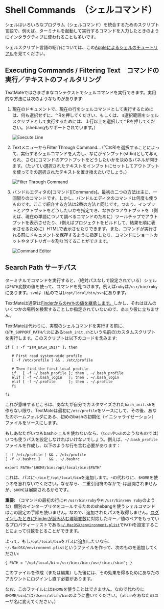 # Shell Commands　（シェルコマンド）

シェルはいろいろなプログラム（シェルコマンド）を統合するためのスクリプト言語で、例えば、ターミナルを起動して実行するコマンドを入力したときのようにインタラクティブに使われることも多いです。


シェルスクリプト言語の紹介については、この[Appleによるシェルのチュートリアル][AppleShellTutorial]を見てください。

[AppleShellTutorial]: http://developer.apple.com/documentation/OpenSource/Conceptual/ShellScripting/index.html

## Executing Commands / Filtering Text　コマンドの実行／テキストのフィルタリング

TextMateではさまざまなコンテクストでシェルコマンドを実行できます。実用的な方法には次のようなものがあります:

 1. 現在のドキュメントで、現在の行をシェルコマンドとして実行するためには、何も選択せずに、&#x2303;Rを押してください、もしくは、 s選択範囲をシェルスクリプトとして実行するためには、１行以上を選択して&#x2303;Rを押してください。（shebangもサポートされています。）

    ![Execute Line](execute_line.png)

 2. TextメニューからFilter Through Command… (&#x2325;&#x2318;R)を選択することによって、実行するシェルコマンドを入力し、なにがインプット(stdin)として与えられ、さらにコマンドのアウトプットをどうしたいかを決めるパネルが開きます。（たいてい選択されたテキストをインプットにセットしてアウトプットを使ってその選択されたテキストを置き換えたいでしょう。）
 
    ![Filter Through Command](filter_through_command.png)

 3. バンドルエディタの[コマンド][Commands]。最初の二つの方法は主に、一回限りのコマンドです。しかし、バンドルエディタのコマンドは何度も使うものです。ここで紹介する方法は2番の方法と同じです。つまり、インプットとアウトプットをどうしたいかを指定でき、なおかつアウトプットを（例えば、現在の単語について調べるコマンドのために）ツールチップでアウトプットを表示させたり、（例えばプロジェクトをビルドして、結果を順に表示させるために）HTMLで表示させたりできます。また、コマンドが実行される前にドキュメントを保存するように指定したり、コマンドにショートカットやタブトリガーを割り当てることができます。

    ![Command Editor](command_editor.png)


## Search Path サーチパス

ターミナルでコマンドを実行すると、（絶対パスなしで設定されている）シェルは`PATH`変数の値を使って、コマンドを見つけます。例えば`ruby`は`/usr/bin/ruby`にあります。`svn`は（私のでは)`/opt/local/bin/svn`にあります。

TextMateは通常は[Finderからの`PATH`の値を継承します。][1]しかし、それはほんのいくつかの場所を検索することしか指定されていないので、あまり役に立ちません。

TextMateは代わりに、実際のシェルコマンドを実行する前に、(`$TM_SUPPORT_PATH/lib`にある`bash_init.sh`という名前の)カスタムスクリプトを実行します。このスクリプトは以下のコードを含みます:

    if [ ! -f "$TM_BASH_INIT" ]; then

       # First read system-wide profile
       [ -f /etc/profile ] && . /etc/profile

       # Then find the first local profile
       if   [ -f ~/.bash_profile ]; then . ~/.bash_profile
       elif [ -f ~/.bash_login   ]; then . ~/.bash_login
       elif [ -f ~/.profile      ]; then . ~/.profile
       fi

    fi

これが意味するところは、あなたが自分でカスタマイズされた`bash_init.sh`を作らない限り、TextMateは最初に`/etc/profile`をソースにして、その後、あなたのホームフォルダにある、初めのbashの初期化（イニシャライゼーション）ファイルをソースにします。

もしあなたがいつもbashシェルを使わないなら、（`tcsh`や`zsh`のようなものでは）いつも使うパスを設定しなければいけないでしょう。例えば、`~/.bash_profile`ファイルを作成し、以下のような行を含む必要があります：


    [ -f /etc/profile ] && . /etc/profile
    [ -f ~/.bashrc ]    && . ~/.bashrc

    export PATH="$HOME/bin:/opt/local/bin:$PATH"


これは、パスに`~/bin`と`/opt/local/bin`を追加します。`~`の代わりに、`$HOME`を使うのを忘れないでください。なぜなら、二重引用符のなかで`~`は展開されませんが、`$HOME`は展開されるからです。

**重要:** （コマンドの最初の行に`#!/usr/bin/ruby`や`#!/usr/bin/env ruby`のような）個別のインタープリタをコールするためのshebangを使うシェルコマンドはこの設定の手順を使いません。なので、追加されたパスを取得しません。[ログインしたときにFinderが読み込む環境変数][3]に対応したキー／値のペアをもっているプロパティーリストである[`~/.MacOSX/environment.plist`][2]で`PATH`を設定することによって引数をとることができます。

よって、もし`/opt/local/bin`をパスに追加したいなら、`~/.MacOSX/environment.plist`というファイルを作って、次のものを追加してください:

    { PATH = "/opt/local/bin:/usr/bin:/bin:/usr/sbin:/sbin"; }

このファイルを作成（または編集）した後には、その効果を得るためにあなたのアカウントにログインし直す必要があります。

なお、このファイルには`$HOME`を使うことはできません。なので代わりに`$HOME/bin`には`/Users/allan/bin`のように書いてください。（`allan`をあなたのユーザ名に変えてください。）


[1]: http://developer.apple.com/qa/qa2001/qa1255.html
[2]: http://developer.apple.com/documentation/MacOSX/Conceptual/BPRuntimeConfig/Articles/EnvironmentVars.html#//apple_ref/doc/uid/20002093-113982
[3]: http://developer.apple.com/qa/qa2001/qa1067.html















